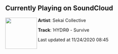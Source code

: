 ## Currently Playing on SoundCloud

[<img align="left" width="100" src="https://i1.sndcdn.com/artworks-aSmx11b5sJk4x4JA-IhsgpA-t50x50.jpg">](https://soundcloud.com/sekai-collective/ydya-survive)

**Artist**: Sekai Collective 

**Track**: ΉYDЯӨ - Survive

Last updated at 11/24/2020 08:45
